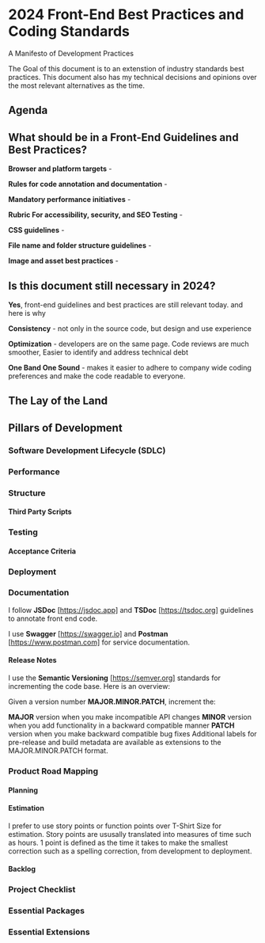 # 2024 Front-End Best Practices and Coding Standards
A Manifesto of Development Practices

The Goal of this document is to an extenstion of industry standards best practices. This document also has my technical decisions and opinions over the most relevant alternatives as the time. 

## Agenda

## What should be in a Front-End Guidelines and Best Practices?

**Browser and platform targets** - 

**Rules for code annotation and documentation** -

**Mandatory performance initiatives** -

**Rubric For accessibility, security, and SEO Testing** - 

**CSS guidelines** - 

**File name and folder structure guidelines** - 

**Image and asset best practices** - 

## Is this document still necessary in 2024?

**Yes**, front-end guidelines and best practices are still relevant today. and here is why

**Consistency** - not only in the source code, but design and use experience

**Optimization** - developers are on the same page. Code reviews are much smoother, Easier to identify and address technical debt

**One Band One Sound** - makes it easier to adhere to company wide coding preferences and make the code readable to everyone.

## The Lay of the Land

## Pillars of Development

### Software Development Lifecycle (SDLC)

### Performance

### Structure

#### Third Party Scripts

### Testing

#### Acceptance Criteria 

### Deployment

### Documentation
I follow **JSDoc** [https://jsdoc.app] and **TSDoc** [https://tsdoc.org] guidelines to annotate front end code.

I use **Swagger** [https://swagger.io] and **Postman** [https://www.postman.com] for service documentation. 

#### Release Notes
I use the **Semantic Versioning** [https://semver.org] standards for incrementing the code base.
Here is an overview:

Given a version number **MAJOR.MINOR.PATCH**, increment the:

**MAJOR** version when you make incompatible API changes
**MINOR** version when you add functionality in a backward compatible manner
**PATCH** version when you make backward compatible bug fixes
Additional labels for pre-release and build metadata are available as extensions to the MAJOR.MINOR.PATCH format.

### Product Road Mapping
#### Planning

#### Estimation
I prefer to use story points or function points over T-Shirt Size for estimation. Story points are ususally translated into measures of time such as hours. 1 point is defined as the time it takes to make the smallest correction such as a spelling correction, from development to deployment. 

#### Backlog



### Project Checklist

### Essential Packages

### Essential Extensions



